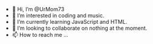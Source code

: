 - 👋 Hi, I’m @UrMom73
- 👀 I’m interested in coding and music.
- 🌱 I’m currently learning JavaScript and HTML.
- 💞️ I’m looking to collaborate on nothing at the moment.
- 📫 How to reach me ...

<!---
UrMom73/UrMom73 is a ✨ special ✨ repository because its `README.md` (this file) appears on your GitHub profile.
You can click the Preview link to take a look at your changes.
--->
